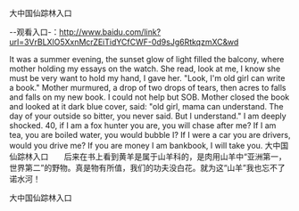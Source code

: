 大中国仙踪林入口

--观看入口-：http://www.baidu.com/link?url=3VrBLXlO5XxnMcrZEiTidYCfCWF-0d9sJg6RtkqzmXC&wd

It was a summer evening, the sunset glow of light filled the balcony, where mother holding my essays on the watch.
She read, look at me, I know she must be very want to hold my hand, I gave her.
"Look, I'm old girl can write a book."
Mother murmured, a drop of two drops of tears, then acres to falls and falls on my new book.
I could not help but SOB.
Mother closed the book and looked at it dark blue cover, said: "old girl, mama can understand.
The day of your outside so bitter, you never said.
But I understand."
I am deeply shocked.
40, if I am a fox hunter you are, you will chase after me?
If I am tea, you are boiled water, you would bubble I?
If I were a car you are drivers, would you drive me?
If you are money I am bankbook, I will take you.
大中国仙踪林入口　　后来在书上看到黄羊是属于山羊科的，是肉用山羊中“亚洲第一，世界第二”的野物。真是物有所值，我们的功夫没白花。就为这“山羊”我也忘不了诺水河！

大中国仙踪林入口
